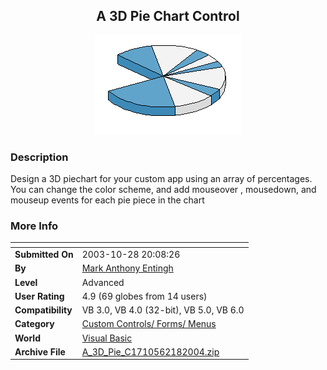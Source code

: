 ﻿<div align="center">

## A 3D Pie Chart Control

<img src="PIC20042181755473300.jpg">
</div>

### Description

Design a 3D piechart for your custom app using an array of percentages. You can change the color scheme, and add mouseover , mousedown, and mouseup events for each pie piece in the chart
 
### More Info
 


<span>             |<span>
---                |---
**Submitted On**   |2003-10-28 20:08:26
**By**             |[Mark Anthony Entingh](https://github.com/Planet-Source-Code/PSCIndex/blob/master/ByAuthor/mark-anthony-entingh.md)
**Level**          |Advanced
**User Rating**    |4.9 (69 globes from 14 users)
**Compatibility**  |VB 3\.0, VB 4\.0 \(32\-bit\), VB 5\.0, VB 6\.0
**Category**       |[Custom Controls/ Forms/  Menus](https://github.com/Planet-Source-Code/PSCIndex/blob/master/ByCategory/custom-controls-forms-menus__1-4.md)
**World**          |[Visual Basic](https://github.com/Planet-Source-Code/PSCIndex/blob/master/ByWorld/visual-basic.md)
**Archive File**   |[A\_3D\_Pie\_C1710562182004\.zip](https://github.com/Planet-Source-Code/mark-anthony-entingh-a-3d-pie-chart-control__1-51853/archive/master.zip)








